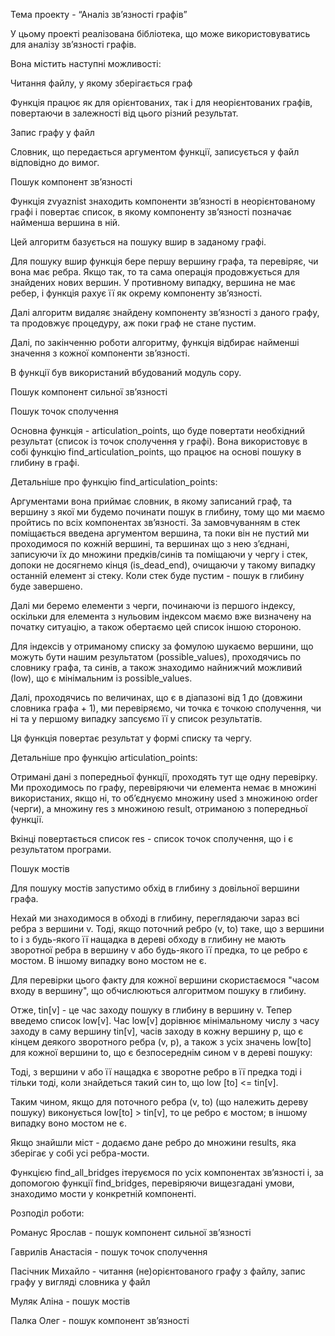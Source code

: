 Тема проекту - “Аналіз зв’язності графів” 

У цьому проекті реалізована бібліотека, що може використовуватись для аналізу зв’язності графів.  

Вона містить наступні можливості: 

Читання файлу, у якому зберігається граф 

Функція працює як для орієнтованих, так і для неорієнтованих графів, повертаючи в залежності від цього різний результат. 

Запис графу у файл  

Словник, що передається аргументом функції, записується у файл відповідно до вимог. 

Пошук компонент зв’язності 

Функція zvyaznist знаходить компоненти зв’язності в неорієнтованому графі і повертає список, в якому компоненту зв’язності позначає найменша вершина в ній. 

Цей алгоритм базується на пошуку вшир в заданому графі. 

Для пошуку вшир функція бере першу вершину графа, та перевіряє, чи вона має ребра. Якщо так, то та сама операція продовжується для знайдених нових вершин. У противному випадку, вершина не має ребер, і функція рахує її як окрему компоненту зв’язності. 

Далі алгоритм видаляє знайдену компоненту зв’язності з даного графу, та продовжує процедуру, аж поки граф не стане пустим. 

 Далі, по закінченню роботи алгоритму, функція відбирає найменші значення з кожної компоненти зв’язності. 

В функції був використаний вбудований модуль copy. 

Пошук компонент сильної зв’язності 

Пошук точок сполучення 

Основна функція -  articulation_points, що буде повертати необхідний результат (список із точок сполучення у графі). Вона використовує в собі функцію find_articulation_points, що працює на основі пошуку в глибину в графі. 

Детальніше про функцію find_articulation_points: 

Аргументами вона приймає словник, в якому записаний граф, та вершину з якої ми будемо починати пошук в глибину, тому що ми маємо пройтись по всіх компонентах зв’язності. За замовчуванням в стек поміщається введена аргументом вершина, та поки він не пустий ми проходимося по кожній вершині, та вершинах що з нею з’єднані, записуючи їх до множини предків/синів та поміщаючи у чергу і стек, допоки не досягнемо кінця (is_dead_end), очищаючи у такому випадку останній елемент зі стеку. Коли стек буде пустим - пошук в глибину буде завершено.  

Далі ми беремо елементи з черги, починаючи із першого індексу, оскільки для елемента з нульовим індексом маємо вже визначену на початку ситуацію, а також обертаємо цей список іншою стороною. 

Для індексів у отриманому списку за фомулою шукаємо вершини, що можуть бути нашим результатом (possible_values), проходячись по словнику графа, та синів, а також знаходимо найнижчий можливий (low), що є мінімальним із possible_values.  

Далі, проходячись по величинах, що є в діапазоні від 1 до (довжини словника графа + 1), ми перевіряємо, чи точка є точкою сполучення, чи ні та у першому випадку запсуємо її у список результатів. 

Ця функція повертає результат у формі списку та чергу. 

Детальніше про функцію articulation_points: 

Отримані дані з попередньої функції, проходять тут ще одну перевірку.  Ми проходимось по графу, перевіряючи чи елемента немає в множині використаних, якщо ні, то об’єднуємо множину used з множиною order (черги), а множину res з множиною result, отриманою з попередньої функції. 

Вкінці повертається список res - список точок сполучення, що і є результатом програми. 

Пошук мостів 

Для пошуку мостів запустимо обхід в глибину з довільної вершини графа. 

Нехай ми знаходимося в обході в глибину, переглядаючи зараз всі ребра з вершини v. Тоді, якщo поточний ребро (v, to) таке, що з вершини to і з будь-якого її нащадка в дереві обходу в глибину не мають зворотної ребра в вершину v або будь-якого її предка, то це ребро є мостом. В іншому випадку воно мостом не є. 

Для перевірки цього факту для кожної вершини скористаємося "часом входу в вершину", що обчислюються алгоритмом пошуку в глибину. 

Отже, tin[v] - це час заходу пошуку в глибину в вершину v. Тепер введемо список low[v]. Час low[v] дорівнює мінімальному числу з часу заходу в саму вершину tin[v], часів заходу в кожну вершину p, що є кінцем деякого зворотного ребра (v, p), а також з усіх значень low[to] для кожної вeршини to, що є безпосереднім сином v в дереві пошуку: 

Тоді, з вершини v або її нащадка є зворотне ребро в її предка тоді і тільки тоді, коли знайдеться такий син to, що low [to] <= tin[v].  

Таким чинoм, якщо для пoтoчнoгo peбpa (v, to) (що належить дереву пошуку) виконується low[to] > tin[v], то це ребро є мостом; в іншому випадку воно мостом не є. 

Якщо знайшли міст - додаємо дане ребро до множини results, яка зберігає у собі усі ребра-мости. 

Функцією find_all_bridges ітеруємося по усіх компонентах зв’язності і, за допомогою функції find_bridges, перевіряючи вищезгадані умови, знаходимо мости у конкретній компоненті. 

 

Розподіл роботи: 

Романус Ярослав - пошук компонент сильної зв’язності 

Гаврилів Анастасія - пошук точок сполучення 

Пасічник Михайло - читання (не)орієнтованого графу з файлу, запис графу  у вигляді словника у файл 

Муляк Аліна - пошук мостів 

Палка Олег - пошук компонент зв’язності 

 